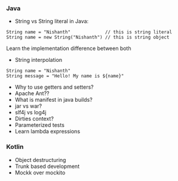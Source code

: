 ### Java

- String vs String literal in Java:

```
String name = "Nishanth"             // this is string literal
String name = new String("Nishanth") // this is string object
```

Learn the implementation difference between both

- String interpolation

```
String name = "Nishanth"
String message = "Hello! My name is ${name}"
```

- Why to use getters and setters?
- Apache Ant??
- What is manifest in java builds?
- jar vs war?
- slf4j vs log4j
- Dirties context?
- Parameterized tests
- Learn lambda expressions

### Kotlin
- Object destructuring
- Trunk based development
- Mockk over mockito